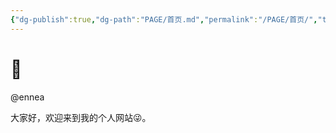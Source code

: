 ```yaml
---
{"dg-publish":true,"dg-path":"PAGE/首页.md","permalink":"/PAGE/首页/","tags":["gardenEntry"],"dgShowLocalGraph":false,"dgShowInlineTitle":false,"noteIcon":"1","created":"2023-04-12T11:56:07.275+08:00","updated":""}
---
```


# 🌲

@ennea

大家好，欢迎来到我的个人网站😜。

